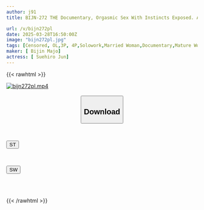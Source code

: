 ```yaml
---
author: j91
title: BIJN-272 THE Documentary, Orgasmic Sex With Instincts Exposed. A Horny Housewife Is Shown An Erect Penis And Gets Turned On Instantly. A 4P Creampie Orgy With Jun Suehiro.

url: /v/bijn272pl
date: 2025-03-28T16:50:00Z
image: "bijn272pl.jpg"
tags: [Censored, OL,3P, 4P,Solowork,Married Woman,Documentary,Mature Woman	]
maker: [ Bijin Majo]
actress: [ Suehiro Jun]
---
```



{{< rawhtml >}}

<div class="video" data-videoid="opgyXK3zj7UJ4Ol">
    <a href="javascript:;">
        <img src="/v/bijn272pl/bijn272pl.jpg" width="WIDTH" height="HEIGHT" alt="bijn272pl.mp4" loading="lazy">
    </a>
</div>

<script type="text/javascript" src="https://j91.asia/asset/on-demand-st.js"></script>

<br>
  <link rel="stylesheet" href="https://j91.asia/asset/bs5.css">
  
  <center>
  <button class="btn btn-primary" type="button" data-bs-toggle="collapse" data-bs-target=".multi-collapse" aria-expanded="false" aria-controls="multiCollapseExample1 multiCollapseExample2"><h2>Download</h2></button></center>
</p>
<div class="row">
  <div class="col">
    <div class="collapse multi-collapse" id="multiCollapseExample1">
      <div class="card card-body">
	      	      <br>
<div class="buttons">  
<p><a href="/v/bijn272pl/st.html" target="_blank"><button class="btn-hover color-3"><i class="fa fa-download"></i> ST</button></a></p></div>
    </div>
  </div>
</div>
  <div class="col">
    <div class="collapse multi-collapse" id="multiCollapseExample2">
      <div class="card card-body">
	      <br>
<div class="buttons">
<p><a href="/v/bijn272pl/sw.html" target="_blank"><button class="btn-hover color-2"><i class="fa fa-download"></i> SW</button></a></p></div>
<br><br>
      </div>
    </div>
  </div>
</div>

{{< /rawhtml >}}